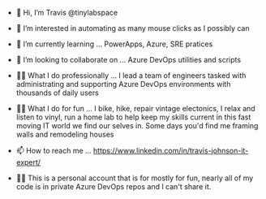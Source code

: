 - 👋 Hi, I’m Travis @tinylabspace
- 👀 I’m interested in automating as many mouse clicks as I possibly can
- 🌱 I’m currently learning ... PowerApps, Azure, SRE pratices
- 💞️ I’m looking to collaborate on ... Azure DevOps utilities and scripts
- 👨‍💻 What I do professionally ... I lead a team of engineers tasked with administrating and supporting Azure DevOps environments with thousands of daily users
- 👷‍♂️ What I do for fun ... I bike, hike, repair vintage electonics, I relax and listen to vinyl, run a home lab to help keep my skills current in this fast moving IT world we find our selves in. Some days you'd find me framing walls and remodeling houses 
- 📫 How to reach me ... https://www.linkedin.com/in/travis-johnson-it-expert/

- 👨‍💻 This is a personal account that is for mostly for fun, nearly all of my code is in private Azure DevOps repos and I can't share it.

<!---
tinylabspace/tinylabspace is a ✨ special ✨ repository because its `README.md` (this file) appears on your GitHub profile.
You can click the Preview link to take a look at your changes.
--->
